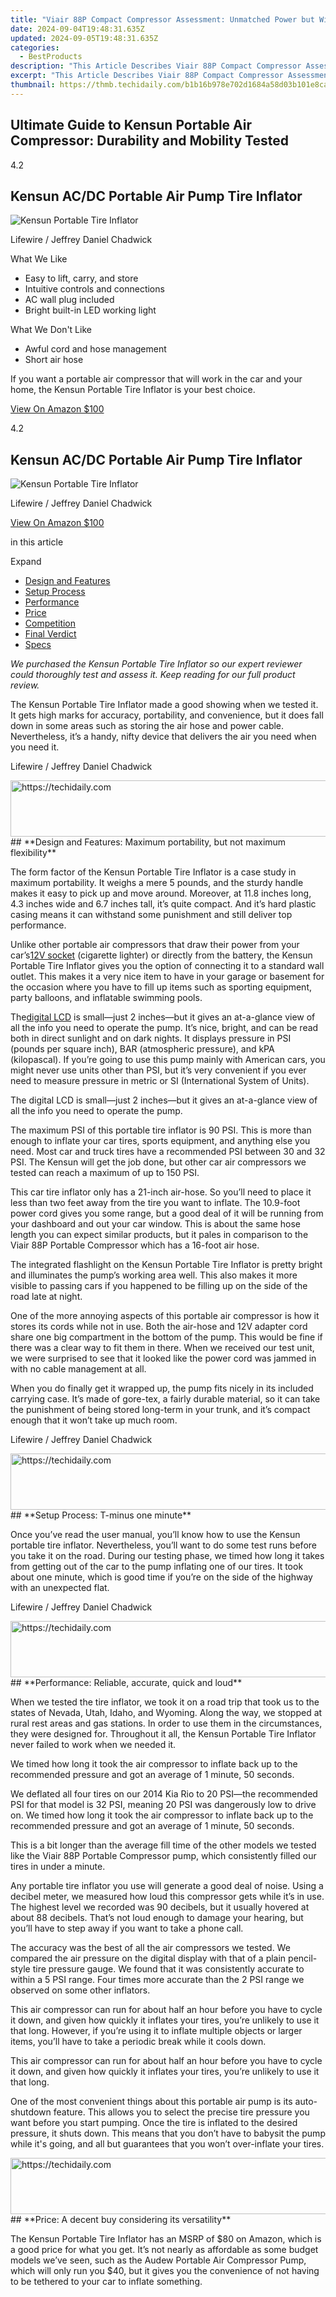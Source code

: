 ```yaml
---
title: "Viair 88P Compact Compressor Assessment: Unmatched Power but With Notable Limitations"
date: 2024-09-04T19:48:31.635Z
updated: 2024-09-05T19:48:31.635Z
categories:
  - BestProducts
description: "This Article Describes Viair 88P Compact Compressor Assessment: Unmatched Power but With Notable Limitations"
excerpt: "This Article Describes Viair 88P Compact Compressor Assessment: Unmatched Power but With Notable Limitations"
thumbnail: https://thmb.techidaily.com/b1b16b978e702d1684a58d03b101e8cae7dbba962afe3131815c9477f19cbcf4.jpg
---
```


## Ultimate Guide to Kensun Portable Air Compressor: Durability and Mobility Tested

4.2

## Kensun AC/DC Portable Air Pump Tire Inflator

![Kensun Portable Tire Inflator](https://www.lifewire.com/thmb/NWhMBmuK3pkL9EGvdNCEAF8sWEo=/1000x1000/filters:no_upscale():max_bytes(150000):strip_icc():format(webp)/KensunPortableTireInflator_HeroSquare-c74ce1562bed43b897087fa89d11df23.jpg)

Lifewire / Jeffrey Daniel Chadwick

 What We Like

* Easy to lift, carry, and store
* Intuitive controls and connections
* AC wall plug included
* Bright built-in LED working light

 What We Don't Like

* Awful cord and hose management
* Short air hose

 If you want a portable air compressor that will work in the car and your home, the Kensun Portable Tire Inflator is your best choice.

[View On Amazon $100](https://www.amazon.com/Kensun-Performance-Portable-Compressor-Inflator/dp/B01J8Y91GC/?tag=lifewire-onsite-prod-20&ascsubtag=4776821%7Cn7137248c5e6f4b0b979879dcac87fc7908%7CB01J8Y91GC)

4.2

## Kensun AC/DC Portable Air Pump Tire Inflator

![Kensun Portable Tire Inflator](https://www.lifewire.com/thmb/MEKNaqKs5klEYPtoc5EGv7lAyJU=/450x450/filters:no_upscale():max_bytes(150000):strip_icc():format(webp)/KensunPortableTireInflator_HeroSquare-c74ce1562bed43b897087fa89d11df23.jpg)

Lifewire / Jeffrey Daniel Chadwick

[View On Amazon $100](https://www.amazon.com/Kensun-Performance-Portable-Compressor-Inflator/dp/B01J8Y91GC/?tag=lifewire-onsite-prod-20&ascsubtag=4776821%7Cn7137248c5e6f4b0b979879dcac87fc7908%7CB01J8Y91GC)

 in this article

 Expand

* [Design and Features](https://getlyla.pxf.io/ek9gkg)
* [Setup Process](https://cowinaudio.pxf.io/pyx40e)
* [Performance](https://laganoo.pxf.io/5g6ygn)
* [Price](https://laganoo.pxf.io/5g6ygn)
* [Competition](https://atezr.pxf.io/752omg)
* [Final Verdict](https://bluettide.pxf.io/ekmjb2)
* [Specs](https://turtlebeacheu.sjv.io/1r0r59)

 _We purchased the Kensun Portable Tire Inflator so our expert reviewer could thoroughly test and assess it. Keep reading for our full product review._

 The Kensun Portable Tire Inflator made a good showing when we tested it. It gets high marks for accuracy, portability, and convenience, but it does fall down in some areas such as storing the air hose and power cable. Nevertheless, it’s a handy, nifty device that delivers the air you need when you need it.

 Lifewire / Jeffrey Daniel Chadwick

<!-- affiliate ads begin -->
<a href="https://aligracehair.sjv.io/c/5597632/2027167/19272" target="_top" id="2027167">
  <img src="//a.impactradius-go.com/display-ad/19272-2027167" border="0" alt="https://techidaily.com" width="728" height="90"/>
</a>
<img height="0" width="0" src="https://aligracehair.sjv.io/i/5597632/2027167/19272" style="position:absolute;visibility:hidden;" border="0" />
<!-- affiliate ads end -->
## **Design and Features: Maximum portability, but not maximum flexibility**

 The form factor of the Kensun Portable Tire Inflator is a case study in maximum portability. It weighs a mere 5 pounds, and the sturdy handle makes it easy to pick up and move around. Moreover, at 11.8 inches long, 4.3 inches wide and 6.7 inches tall, it’s quite compact. And it’s hard plastic casing means it can withstand some punishment and still deliver top performance.

 Unlike other portable air compressors that draw their power from your car’s[12V socket](https://www.lifewire.com/car-cigarette-lighter-12v-socket-534754) (cigarette lighter) or directly from the battery, the Kensun Portable Tire Inflator gives you the option of connecting it to a standard wall outlet. This makes it a very nice item to have in your garage or basement for the occasion where you have to fill up items such as sporting equipment, party balloons, and inflatable swimming pools.

 The[digital LCD](https://www.lifewire.com/what-is-liquid-crystal-display-lcd-2625913) is small—just 2 inches—but it gives an at-a-glance view of all the info you need to operate the pump. It’s nice, bright, and can be read both in direct sunlight and on dark nights. It displays pressure in PSI (pounds per square inch), BAR (atmospheric pressure), and kPA (kilopascal). If you’re going to use this pump mainly with American cars, you might never use units other than PSI, but it’s very convenient if you ever need to measure pressure in metric or SI (International System of Units).

 The digital LCD is small—just 2 inches—but it gives an at-a-glance view of all the info you need to operate the pump.

 The maximum PSI of this portable tire inflator is 90 PSI. This is more than enough to inflate your car tires, sports equipment, and anything else you need. Most car and truck tires have a recommended PSI between 30 and 32 PSI. The Kensun will get the job done, but other car air compressors we tested can reach a maximum of up to 150 PSI.

 This car tire inflator only has a 21-inch air-hose. So you’ll need to place it less than two feet away from the tire you want to inflate. The 10.9-foot power cord gives you some range, but a good deal of it will be running from your dashboard and out your car window. This is about the same hose length you can expect similar products, but it pales in comparison to the Viair 88P Portable Compressor which has a 16-foot air hose.

 The integrated flashlight on the Kensun Portable Tire Inflator is pretty bright and illuminates the pump’s working area well. This also makes it more visible to passing cars if you happened to be filling up on the side of the road late at night.

 One of the more annoying aspects of this portable air compressor is how it stores its cords while not in use. Both the air-hose and 12V adapter cord share one big compartment in the bottom of the pump. This would be fine if there was a clear way to fit them in there. When we received our test unit, we were surprised to see that it looked like the power cord was jammed in with no cable management at all.

 When you do finally get it wrapped up, the pump fits nicely in its included carrying case. It’s made of gore-tex, a fairly durable material, so it can take the punishment of being stored long-term in your trunk, and it’s compact enough that it won’t take up much room.

 Lifewire / Jeffrey Daniel Chadwick

<!-- affiliate ads begin -->
<a href="https://appsumo.8odi.net/c/5597632/2002019/7443" target="_top" id="2002019">
  <img src="//a.impactradius-go.com/display-ad/7443-2002019" border="0" alt="https://techidaily.com" width="728" height="90"/>
</a>
<img height="0" width="0" src="https://appsumo.8odi.net/i/5597632/2002019/7443" style="position:absolute;visibility:hidden;" border="0" />
<!-- affiliate ads end -->
## **Setup Process: T-minus one minute**

 Once you’ve read the user manual, you’ll know how to use the Kensun portable tire inflator. Nevertheless, you’ll want to do some test runs before you take it on the road. During our testing phase, we timed how long it takes from getting out of the car to the pump inflating one of our tires. It took about one minute, which is good time if you’re on the side of the highway with an unexpected flat.

 Lifewire / Jeffrey Daniel Chadwick

<!-- affiliate ads begin -->
<a href="https://aligracehair.sjv.io/c/5597632/1896532/19272" target="_top" id="1896532">
  <img src="//a.impactradius-go.com/display-ad/19272-1896532" border="0" alt="https://techidaily.com" width="728" height="90"/>
</a>
<img height="0" width="0" src="https://aligracehair.sjv.io/i/5597632/1896532/19272" style="position:absolute;visibility:hidden;" border="0" />
<!-- affiliate ads end -->
## **Performance: Reliable, accurate, quick and loud**

 When we tested the tire inflator, we took it on a road trip that took us to the states of Nevada, Utah, Idaho, and Wyoming. Along the way, we stopped at rural rest areas and gas stations. In order to use them in the circumstances, they were designed for. Throughout it all, the Kensun Portable Tire Inflator never failed to work when we needed it.

 We timed how long it took the air compressor to inflate back up to the recommended pressure and got an average of 1 minute, 50 seconds.

 We deflated all four tires on our 2014 Kia Rio to 20 PSI—the recommended PSI for that model is 32 PSI, meaning 20 PSI was dangerously low to drive on. We timed how long it took the air compressor to inflate back up to the recommended pressure and got an average of 1 minute, 50 seconds.

 This is a bit longer than the average fill time of the other models we tested like the Viair 88P Portable Compressor pump, which consistently filled our tires in under a minute.

 Any portable tire inflator you use will generate a good deal of noise. Using a decibel meter, we measured how loud this compressor gets while it’s in use. The highest level we recorded was 90 decibels, but it usually hovered at about 88 decibels. That’s not loud enough to damage your hearing, but you’ll have to step away if you want to take a phone call.

 The accuracy was the best of all the air compressors we tested. We compared the air pressure on the digital display with that of a plain pencil-style tire pressure gauge. We found that it was consistently accurate to within a 5 PSI range. Four times more accurate than the 2 PSI range we observed on some other inflators.

 This air compressor can run for about half an hour before you have to cycle it down, and given how quickly it inflates your tires, you’re unlikely to use it that long. However, if you’re using it to inflate multiple objects or larger items, you’ll have to take a periodic break while it cools down.

 This air compressor can run for about half an hour before you have to cycle it down, and given how quickly it inflates your tires, you’re unlikely to use it that long.

 One of the most convenient things about this portable air pump is its auto-shutdown feature. This allows you to select the precise tire pressure you want before you start pumping. Once the tire is inflated to the desired pressure, it shuts down. This means that you don’t have to babysit the pump while it's going, and all but guarantees that you won’t over-inflate your tires.

<!-- affiliate ads begin -->
<a href="https://imp.i357552.net/c/5597632/1061528/11832" target="_top" id="1061528">
  <img src="//a.impactradius-go.com/display-ad/11832-1061528" border="0" alt="https://techidaily.com" width="728" height="90"/>
</a>
<img height="0" width="0" src="https://imp.i357552.net/i/5597632/1061528/11832" style="position:absolute;visibility:hidden;" border="0" />
<!-- affiliate ads end -->
## **Price: A decent buy considering its versatility**

 The Kensun Portable Tire Inflator has an MSRP of $80 on Amazon, which is a good price for what you get. It’s not nearly as affordable as some budget models we’ve seen, such as the Audew Portable Air Compressor Pump, which will only run you $40, but it gives you the convenience of not having to be tethered to your car to inflate something.

<!-- affiliate ads begin -->
<span id="1495277">
					<video width="1536" height="864" style="cursor:pointer"
           poster="//a.impactradius-go.com/display-clicktoplayimage/1495277.png"
           onclick="if(!this.playClicked){this.play();this.setAttribute('controls',true);this.playClicked=true;}">
	   <source src="//a.impactradius-go.com/display-ad/17189-1495277">
	   <img src="//a.impactradius-go.com/display-clicktoplayimage/1495277.png" style="border: none; height: 100%; width: 100%; object-fit: contain">
	</video>
	<div style="width:960px;text-align:center"><a href="javascript:window.open(decodeURIComponent('https%3A%2F%2Ffunwhole.sjv.io%2Fc%2F5597632%2F1495277%2F17189'), '_blank');void(0);">Click here</a></div>
</span>
<img height="0" width="0" src="https://imp.pxf.io/i/5597632/1495277/17189" style="position:absolute;visibility:hidden;" border="0" />
<!-- affiliate ads end -->
## **Kensun Portable Tire Inflator vs. Jaco Digital Tire Inflator**

 The Kensun Portable Tire Inflator is similar to the Jaco Digital Tire Inflator, they have similar cord and hose lengths, and can continually run for about half an hour. But the Kensun is more than twice the size of the Jaco, so it can deliver more power to fill your tires faster. Additionally, the Jaco lacks the ability to plug into an AC socket, so you can only use it in your car.

 But the Jaco does offer some benefits the Kensun doesn’t. Its built-in light is just as bright as the Kensun’s, but it also has the ability to flash hazard signals for oncoming traffic, and even put out an SOS in Morse Code in the event of real emergencies. Plus, its small form factor makes it much easier to put away and store.

[Jaco SmartPro Digital Tire Inflator Review](https://www.lifewire.com/jaco-smartpro-digital-tire-inflator-review-4776811)

 Final Verdict

 **A portable tire inflator that can work well in a car or at home.**

 The Kensun Portable Tire Inflator is a great choice to keep in your truck, garage, or wherever you keep your “just-in-case” supplies. It’s a device that is as necessary for drivers as jumper cables and an emergency flashlight. You can count on it to be reliable when you need it, and fill your tires quickly and accurately. Plus, the added benefit of being able to plug it into your wall can’t be overstated. It has its foibles, but in the grand scheme of things, they’re minor inconveniences.

<!-- affiliate ads begin -->
<span id="1983552">
					<video width="576" height="240" style="cursor:pointer"
           poster="//a.impactradius-go.com/display-clicktoplayimage/1983552.png"
           onclick="if(!this.playClicked){this.play();this.setAttribute('controls',true);this.playClicked=true;}">
	   <source src="//a.impactradius-go.com/display-ad/22993-1983552">
	   <img src="//a.impactradius-go.com/display-clicktoplayimage/1983552.png" style="border: none; height: 100%; width: 100%; object-fit: contain">
	</video>
	<div style="width:360px;text-align:center"><a href="javascript:window.open(decodeURIComponent('https%3A%2F%2Fhomestyler.sjv.io%2Fc%2F5597632%2F1983552%2F22993'), '_blank');void(0);">Click here</a></div>
</span>
<img height="0" width="0" src="https://imp.pxf.io/i/5597632/1983552/22993" style="position:absolute;visibility:hidden;" border="0" />
<!-- affiliate ads end -->
## Specs

* Product Name  AC/DC Portable Air Pump Tire Inflator
* Product Brand  Kensun
* Price  $79.99
* Release Date  July 2016
* Weight  5 lbs.
* Product Dimensions  11.8 x 4.3 x 6.7 in.
* Warranty  2 Years

<ins class="adsbygoogle"
     style="display:block"
     data-ad-format="autorelaxed"
     data-ad-client="ca-pub-7571918770474297"
     data-ad-slot="1223367746"></ins>



<ins class="adsbygoogle"
     style="display:block"
     data-ad-client="ca-pub-7571918770474297"
     data-ad-slot="8358498916"
     data-ad-format="auto"
     data-full-width-responsive="true"></ins>

<span class="atpl-alsoreadstyle">Also read:</span>
<div><ul>
<li><a href="https://facebook-video-content.techidaily.com/new-2024-approved-extract-and-save-fb-videos-the-cutting-edge-of-top-5/"><u>[New] 2024 Approved  Extract and Save FB Videos  The Cutting Edge of Top 5</u></a></li>
<li><a href="https://extra-hints.techidaily.com/new-become-a-meme-genius-the-best-8-gif-making-methods/"><u>[New] Become a Meme Genius  The Best 8 GIF-Making Methods</u></a></li>
<li><a href="https://screen-recording.techidaily.com/new-in-2024-discovering-the-best-screen-recording-programs-for-win11/"><u>[New] In 2024, Discovering the Best Screen Recording Programs for Win11</u></a></li>
<li><a href="https://visual-screen-recording.techidaily.com/new-the-top-7-list-of-mobile-apps-to-change-how-you-speak/"><u>[New] The Top 7 List of Mobile Apps to Change How You Speak</u></a></li>
<li><a href="https://screen-activity-recording.techidaily.com/updated-2024-approved-easy-to-use-zoom-camera-for-instant-sharing/"><u>[Updated] 2024 Approved  Easy-to-Use Zoom Camera for Instant Sharing</u></a></li>
<li><a href="https://desktop-recording.techidaily.com/updated-cutting-edge-video-meeting-techniques-on-slack-plus-filmora-for-2024/"><u>[Updated] Cutting-Edge Video Meeting Techniques on Slack + Filmora for 2024</u></a></li>
<li><a href="https://instagram-videos.techidaily.com/updated-integrating-vimeo-to-instagram-posts-for-2024/"><u>[Updated] Integrating Vimeo to Instagram Posts for 2024</u></a></li>
<li><a href="https://some-guidance.techidaily.com/updated-the-ultimate-guide-to-managing-fast-forward-functions/"><u>[Updated] The Ultimate Guide to Managing Fast Forward Functions</u></a></li>
<li><a href="https://some-tips.techidaily.com/updated-top-practices-to-personalize-snapchat-video-playback/"><u>[Updated] Top Practices to Personalize Snapchat Video Playback</u></a></li>
<li><a href="https://video-capture.techidaily.com/2024-approved-the-dos-and-donts-of-youtube-video-logging/"><u>2024 Approved  The Do's and Don'ts of YouTube Video Logging</u></a></li>
<li><a href="https://some-guidance.techidaily.com/2024-approved-unlocking-the-full-potential-of-windows-11s-video-production-suite/"><u>2024 Approved  Unlocking the Full Potential of Windows 11'S Video Production Suite</u></a></li>
<li><a href="https://voice-adjusting.techidaily.com/2024-approved-ultimate-audio-adjustment-guide-for-electronics/"><u>2024 Approved Ultimate Audio Adjustment Guide for Electronics</u></a></li>
<li><a href="https://buynow-tips.techidaily.com/2024s-leading-nas-units-reviewed-choose-the-perfect-data-management-solution/"><u>2024'S Leading NAS Units Reviewed - Choose the Perfect Data Management Solution</u></a></li>
<li><a href="https://phone-solutions.techidaily.com/best-software-to-fix-and-repair-corrupt-mp4-mov-avi-video-files-of-spark-go-2024-by-stellar-video-repair-mobile-video-repair/"><u>Best software to Fix and Repair Corrupt MP4,MOV,AVI video files of Spark Go (2024)</u></a></li>
<li><a href="https://phone-solutions.techidaily.com/complete-guide-for-recovering-music-files-on-honor-x50-gt-by-fonelab-android-recover-music/"><u>Complete guide for recovering music files on Honor X50 GT</u></a></li>
<li><a href="https://tech-hub.techidaily.com/cutting-down-on-copywriting-fails-with-chatgpt-tips/"><u>Cutting Down on Copywriting Fails with ChatGPT Tips</u></a></li>
<li><a href="https://buynow-tips.techidaily.com/determine-how-much-youre-willing-to-spend-on-your-gaming-setup-keeping-in-mind-potential-upgrades-or-peripherals-you-might-want-later-on/"><u>Determine How Much You're Willing to Spend on Your Gaming Setup, Keeping in Mind Potential Upgrades or Peripherals You Might Want Later On.</u></a></li>
<li><a href="https://buynow-tips.techidaily.com/elite-selection-of-iphone-13-sleeves-expert-picks-protection-and-style/"><u>Elite Selection of iPhone 13 Sleeves: Expert Picks Protection and Style</u></a></li>
<li><a href="https://buynow-tips.techidaily.com/expert-review-premium-pick-for-samsung-galaxy-s22-guard-films/"><u>Expert Review: Premium Pick for Samsung Galaxy S22 Guard Films</u></a></li>
<li><a href="https://android-location.techidaily.com/fake-android-location-without-rooting-for-your-honor-x9a-drfone-by-drfone-virtual/"><u>Fake Android Location without Rooting For Your Honor X9a | Dr.fone</u></a></li>
<li><a href="https://fake-location.techidaily.com/fixing-foneazy-mockgo-not-working-on-samsung-galaxy-s21-fe-5g-2023-drfone-by-drfone-virtual-android/"><u>Fixing Foneazy MockGo Not Working On Samsung Galaxy S21 FE 5G (2023) | Dr.fone</u></a></li>
<li><a href="https://bypass-frp.techidaily.com/hassle-free-ways-to-remove-frp-lock-from-tecno-pova-5-pro-phones-withwithout-a-pc-by-drfone-android/"><u>Hassle-Free Ways to Remove FRP Lock from Tecno Pova 5 Pro Phones with/without a PC</u></a></li>
<li><a href="https://apple-account.techidaily.com/how-to-get-the-apple-id-verification-code-from-apple-iphone-xr-in-the-best-ways-by-drfone-ios/"><u>How To Get the Apple ID Verification Code From Apple iPhone XR in the Best Ways</u></a></li>
<li><a href="https://change-location.techidaily.com/how-to-stop-life360-from-tracking-you-on-sony-xperia-1-v-drfone-by-drfone-virtual-android/"><u>How to Stop Life360 from Tracking You On Sony Xperia 1 V? | Dr.fone</u></a></li>
<li><a href="https://fox-boxes.techidaily.com/introducing-windows-xps-media-production-hub/"><u>Introducing Windows XP's Media Production Hub</u></a></li>
<li><a href="https://buynow-tips.techidaily.com/most-advanced-wi-fi-devices-2024-reviews-and-picks/"><u>Most Advanced Wi-Fi Devices: 2024 Reviews and Picks</u></a></li>
<li><a href="https://sound-issues.techidaily.com/resolving-headphone-connectivity-problems-in-windows-11-a-step-by-step-guide/"><u>Resolving Headphone Connectivity Problems in Windows 11: A Step-by-Step Guide</u></a></li>
<li><a href="https://ai-vdieo-software.techidaily.com/s-best-video-merging-and-collage-apps-for-iphone-and-ipad-users/"><u>S Best Video Merging and Collage Apps for iPhone and iPad Users</u></a></li>
<li><a href="https://techidaily.com/simple-ways-to-get-recent-calls-back-from-motorola-moto-g14-by-fonelab-android-recover-call-logs/"><u>Simple ways to get recent calls back from Motorola Moto G14</u></a></li>
<li><a href="https://buynow-tips.techidaily.com/smartest-value-for-money-tvs-on-the-market-this-year-our-expert-picks/"><u>Smartest Value-for-Money TVs on the Market This Year - Our Expert Picks</u></a></li>
<li><a href="https://win-howtos.techidaily.com/solving-ps4-mic-problems-top-fixes-for-a-quiet-console/"><u>Solving PS4 Mic Problems: Top Fixes For A Quiet Console</u></a></li>
<li><a href="https://buynow-tips.techidaily.com/the-ultimate-guide-to-choosing-the-fastest-and-most-reliable-cable-modems-in-202n4/"><u>The Ultimate Guide to Choosing the Fastest and Most Reliable Cable Modems in 202N4</u></a></li>
<li><a href="https://buynow-tips.techidaily.com/the-ultimate-selection-highest-quality-headphones-for-the-year-2023/"><u>The Ultimate Selection: Highest Quality Headphones for the Year 2023</u></a></li>
<li><a href="https://buynow-tips.techidaily.com/top-5-exceptional-mobile-plans-for-families/"><u>Top 5 Exceptional Mobile Plans for Families</u></a></li>
<li><a href="https://buynow-tips.techidaily.com/top-affordable-chromebook-options/"><u>Top Affordable Chromebook Options</u></a></li>
<li><a href="https://buynow-tips.techidaily.com/top-picks-the-ultimate-list-of-premier-laptops-for-2eighty-four/"><u>Top Picks: The Ultimate List of Premier Laptops for 2Eighty-Four</u></a></li>
<li><a href="https://buynow-tips.techidaily.com/top-rated-affordable-wi-fi-routers-for-2/"><u>Top Rated Affordable Wi-Fi Routers for 2</u></a></li>
<li><a href="https://buynow-tips.techidaily.com/top-rated-cycling-gps-phone-holders/"><u>Top Rated Cycling GPS Phone Holders</u></a></li>
<li><a href="https://buynow-tips.techidaily.com/top-rated-finger-accessories-the-ultimate-guide-to-the-hottest-non-ring-options/"><u>Top Rated Finger Accessories: The Ultimate Guide to the Hottest Non-Ring Options</u></a></li>
<li><a href="https://buynow-tips.techidaily.com/top-rated-mobile-device-charger-brands/"><u>Top Rated Mobile Device Charger Brands</u></a></li>
<li><a href="https://buynow-tips.techidaily.com/top-rated-printer-models-dominating-2024/"><u>Top Rated Printer Models Dominating 2024</u></a></li>
<li><a href="https://buynow-tips.techidaily.com/top-rated-ps5-storage-drives-a-comprehensive-guide/"><u>Top Rated PS5 Storage Drives - A Comprehensive Guide</u></a></li>
<li><a href="https://buynow-tips.techidaily.com/top-rated-smart-home-controllers-the-ultimate-selection/"><u>Top Rated Smart Home Controllers : The Ultimate Selection</u></a></li>
<li><a href="https://buynow-tips.techidaily.com/top-ranked-niche-streaming-platforms/"><u>Top-Ranked Niche Streaming Platforms</u></a></li>
<li><a href="https://buynow-tips.techidaily.com/top-ranking-microsd-cards-a-comprehensive-buyers-guide/"><u>Top-Ranking MicroSD Cards : A Comprehensive Buyer's Guide</u></a></li>
<li><a href="https://buynow-tips.techidaily.com/top-rated-android-smartphone-cameras-a-comprehensive-review/"><u>Top-Rated Android Smartphone Cameras : A Comprehensive Review</u></a></li>
<li><a href="https://buynow-tips.techidaily.com/top-rated-protective-covers-for-google-pixel-7-2023-edition/"><u>Top-Rated Protective Covers for Google Pixel 7 - 2023 Edition</u></a></li>
<li><a href="https://buynow-tips.techidaily.com/top-rated-smart-gadgets-for-your-home-in-2e23/"><u>Top-Rated Smart Gadgets for Your Home in 2E23</u></a></li>
<li><a href="https://buynow-tips.techidaily.com/top-rated-tripod-reviews-the-ultimate-selection-for-photographers/"><u>Top-Rated Tripod Reviews: The Ultimate Selection for Photographers</u></a></li>
<li><a href="https://buynow-tips.techidaily.com/ultimate-guide-to-the-most-efficient-usb-c-adapters-available/"><u>Ultimate Guide to the Most Efficient USB-C Adapters Available</u></a></li>
<li><a href="https://buynow-tips.techidaily.com/ultimate-guide-leading-xbox-series-x-headsets-for-optimal-sound-experience/"><u>Ultimate Guide: Leading Xbox Series X Headsets for Optimal Sound Experience</u></a></li>
<li><a href="https://buynow-tips.techidaily.com/ultimate-guide-premium-storage-solutions-the-leading-external-hdds/"><u>Ultimate Guide: Premium Storage Solutions – The Leading External HDDs</u></a></li>
<li><a href="https://buynow-tips.techidaily.com/ultimate-guide-the-most-advanced-chromebooks-on-the-market/"><u>Ultimate Guide: The Most Advanced Chromebooks on the Market</u></a></li>
<li><a href="https://buynow-tips.techidaily.com/ultimate-guide-top-performing-mobile-bicycle-bracket-accessories-2023-edition/"><u>Ultimate Guide: Top-Performing Mobile Bicycle Bracket Accessories - 2023 Edition</u></a></li>
<li><a href="https://buynow-tips.techidaily.com/ultimate-list-most-effective-ergonomic-keyboards-for-optimal-typing-this-year/"><u>Ultimate List: Most Effective Ergonomic Keyboards for Optimal Typing This Year</u></a></li>
<li><a href="https://buynow-tips.techidaily.com/ultimate-list-the-most-exceptional-wireless-buds/"><u>Ultimate List: The Most Exceptional Wireless Buds</u></a></li>
<li><a href="https://buynow-tips.techidaily.com/ultimate-ranking-leading-liquid-metal-greases-for-cpu-cooling-2024-edition/"><u>Ultimate Ranking: Leading Liquid Metal Greases for CPU Cooling - 2024 Edition</u></a></li>
<li><a href="https://buynow-tips.techidaily.com/ultimate-selection-elite-pick-for-ipad-pro-11-case-protection/"><u>Ultimate Selection: Elite Pick for iPad Pro 11 Case Protection</u></a></li>
<li><a href="https://buynow-tips.techidaily.com/ultimate-selection-the-leading-7g-wi-fi-routers-for-optimal-performance/"><u>Ultimate Selection: The Leading 7G Wi-Fi Routers for Optimal Performance</u></a></li>
<li><a href="https://buynow-tips.techidaily.com/ultimate-selection-the-most-advanced-4k-tvs-available-in-202erlincoln-nebraska/"><u>Ultimate Selection: The Most Advanced 4K TVs Available in 202Erlincoln, Nebraska</u></a></li>
<li><a href="https://buynow-tips.techidaily.com/ultimate-selection-the-premier-xbox-series-xs-add-ons-of-2023/"><u>Ultimate Selection: The Premier Xbox Series X/S Add-Ons of 2023</u></a></li>
<li><a href="https://buynow-tips.techidaily.com/ultimate-showdown-the-leading-flat-screen-tv-models-of-2023-unveiled/"><u>Ultimate Showdown: The Leading Flat Screen TV Models of 2023 Unveiled</u></a></li>
<li><a href="https://buynow-tips.techidaily.com/ultimate-tech-presents-top-picks-for-hardcore-enthusiasts-holiday-haul/"><u>Ultimate Tech Presents: Top Picks for Hardcore Enthusiasts' Holiday Haul</u></a></li>
<li><a href="https://buynow-tips.techidaily.com/utilize-reputable-gaming-performance-benchmarks-like-cinebench-passmark-and-3dmark-to-compare-different-hardware-configurations-within-your-budget-range/"><u>Utilize Reputable Gaming Performance Benchmarks Like Cinebench, PassMark, and 3DMark to Compare Different Hardware Configurations Within Your Budget Range.</u></a></li>
</ul></div>
